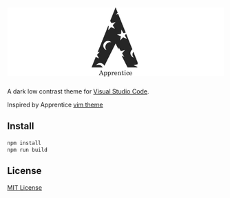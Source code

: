 # ![Apprentice](logo.png)

A dark low contrast  theme for [Visual Studio Code](http://code.visualstudio.com).

Inspired by Apprentice [vim theme](https://github.com/romainl/Apprentice)

## Install

```
npm install
npm run build
```

## License

[MIT License](./LICENSE)
